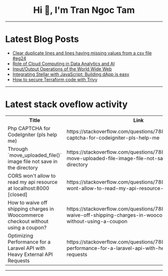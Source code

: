 <h1 align="center">Hi 👋, I'm Tran Ngoc Tam</h1>

---

# Latest Blog Posts 
<!-- BLOG-POST-LIST:START -->
- [Clear duplicate lines and lines having missing values from a csv file #eg24](https://dev.to/esproc_spl/clear-duplicate-lines-and-lines-having-missing-values-from-a-csv-file-eg24-2d69)
- [Role of Cloud Computing in Data Analytics and AI](https://dev.to/astutemarketing/role-of-cloud-computing-in-data-analytics-and-ai-1g64)
- [Input/Output Operations of the World Wide Web](https://dev.to/nitindahiyadev/inputoutput-operations-of-the-world-wide-web-4kng)
- [Integrating Stellar with JavaScript: Building dApp is easy](https://dev.to/jitendrachoudhary/integrating-stellar-with-javascript-building-dapp-is-easy-4pg2)
- [How to secure Terraform code with Trivy](https://dev.to/verifacrew/how-to-secure-terraform-code-with-trivy-3m9m)
<!-- BLOG-POST-LIST:END -->

---

# Latest stack oveflow activity
<table>
  <tr><th>Title</th><th>Link</th></tr>
  <!-- STACKOVERFLOW:START --><tr><td>Php CAPTCHA for CodeIgniter &lpar;pls help me&rpar;</td><td>https://stackoverflow.com/questions/78869791/php-captcha-for-codeigniter-pls-help-me</td></tr><tr><td>Through `move_uploaded_file&lpar;&rpar;` image file not save in the directory</td><td>https://stackoverflow.com/questions/78869647/through-move-uploaded-file-image-file-not-save-in-the-directory</td></tr><tr><td>CORS won&#39;t allow to read my api resource at localhost:8000 [closed]</td><td>https://stackoverflow.com/questions/78869456/cors-wont-allow-to-read-my-api-resource-at-localhost8000</td></tr><tr><td>How to waive off shipping charges in Woocommerce checkout without using a coupon?</td><td>https://stackoverflow.com/questions/78869443/how-to-waive-off-shipping-charges-in-woocommerce-checkout-without-using-a-coupon</td></tr><tr><td>Optimizing Performance for a Laravel API with Heavy External API Requests</td><td>https://stackoverflow.com/questions/78869375/optimizing-performance-for-a-laravel-api-with-heavy-external-api-requests</td></tr><!-- STACKOVERFLOW:END -->
</table>

---


